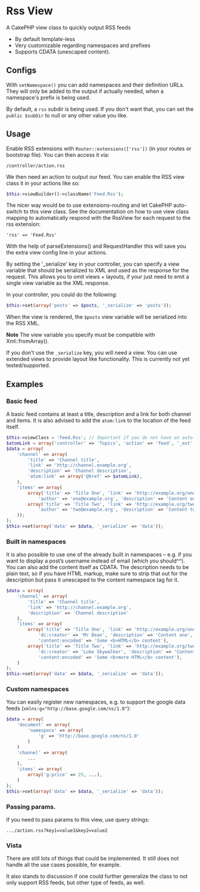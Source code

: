# Rss View

A CakePHP view class to quickly output RSS feeds
- By default template-less
- Very customizable regarding namespaces and prefixes
- Supports CDATA (unescaped content).

## Configs
With `setNamespace()` you can add namespaces and their definition URLs.
They will only be added to the output if actually needed, when a namespace's prefix is being used.

By default, a `rss` subdir is being used. If you don't want that, you can set the `public $subDir` to null or any other value you like.

## Usage
Enable RSS extensions with `Router::extensions(['rss'])` (in your routes or bootstrap file).
You can then access it via:
```
/controller/action.rss
```

We then need an action to output our feed.
You can enable the RSS view class it in your actions like so:
```php
$this->viewBuilder()->className('Feed.Rss');
```

The nicer way would be to use extensions-routing and let CakePHP auto-switch to this view class.
See the documentation on how to use view class mapping to automatically respond with the RssView for each request to the rss extension:

    'rss' => 'Feed.Rss'

With the help of parseExtensions() and RequestHandler this will save you the extra view config line in your actions.

By setting the '_serialize' key in your controller, you can specify a view variable
that should be serialized to XML and used as the response for the request.
This allows you to omit views + layouts, if your just need to emit a single view
variable as the XML response.

In your controller, you could do the following:
```php
$this->set(array('posts' => $posts, '_serialize' => 'posts'));
```
When the view is rendered, the `$posts` view variable will be serialized
into the RSS XML.

**Note** The view variable you specify must be compatible with Xml::fromArray().

If you don't use the `_serialize` key, you will need a view. You can use extended
views to provide layout like functionality. This is currently not yet tested/supported.

## Examples

### Basic feed
A basic feed contains at least a title, description and a link for both channel and items.
It is also advised to add the `atom:link` to the location of the feed itself.

```php
$this->viewClass = 'Feed.Rss'; // Important if you do not have an auto-switch for the rss extension
$atomLink = array('controller' => 'Topics', 'action' => 'feed', '_ext' => 'rss'); // Example controller and action
$data = array(
    'channel' => array(
        'title' => 'Channel title',
        'link' => 'http://channel.example.org',
        'description' => 'Channel description',
        'atom:link' => array('@href' => $atomLink),
    ),
    'items' => array(
        array('title' => 'Title One', 'link' => 'http://example.org/one',
            'author' => 'one@example.org', 'description' => 'Content one'),
        array('title' => 'Title Two', 'link' => 'http://example.org/two',
            'author' => 'two@example.org', 'description' => 'Content two'),
    ));
);
$this->set(array('data' => $data, '_serialize' => 'data'));
```

### Built in namespaces
It is also possible to use one of the already built in namespaces – e.g. if you want to display
a post’s username instead of email (which you should^^). You can also add the content itself
as CDATA. The description needs to be plain text, so if you have HTML markup, make sure to
strip that out for the description but pass it unescaped to the content namespace tag for it.
```php
$data = array(
    'channel' => array(
        'title' => 'Channel title',
        'link' => 'http://channel.example.org',
        'description' => 'Channel description'
    ),
    'items' => array(
        array('title' => 'Title One', 'link' => 'http://example.org/one',
            'dc:creator' => 'Mr Bean', 'description' => 'Content one',
            'content:encoded' => 'Some <b>HTML</b> content'),
        array('title' => 'Title Two', 'link' => 'http://example.org/two',
            'dc:creator' => 'Luke Skywalker', 'description' => 'Content two',
            'content:encoded' => 'Some <b>more HTML</b> content'),
    )
);
$this->set(array('data' => $data, '_serialize' => 'data'));
```

### Custom namespaces
You can easily register new namespaces, e.g. to support the google data feeds (`xmlns:g="http://base.google.com/ns/1.0"`):

```php
$data = array(
    'document' => array(
        'namespace' => array(
            'g' => 'http://base.google.com/ns/1.0'
        )
    )
    'channel' => array(
        ...
    ),
    'items' => array(
        array('g:price' => 25, ...),
    )
);
$this->set(array('data' => $data, '_serialize' => 'data'));
```

### Passing params.
If you need to pass params to this view, use query strings:
```
.../action.rss?key1=value1&key2=value2
```

### Vista
There are still lots of things that could be implemented. It still does not handle all the use cases possible, for example.

It also stands to discussion if one could further generalize the class to not only support RSS feeds, but other type of feeds, as well.
